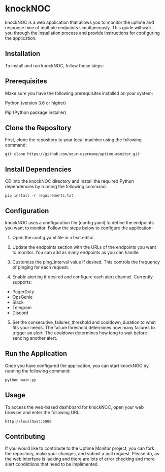 # knockNOC
knockNOC is a web application that allows you to monitor the uptime and response time of multiple endpoints simultaneously. This guide will walk you through the installation process and provide instructions for configuring the application.

## Installation
To install and run knockNOC, follow these steps:

## Prerequisites
Make sure you have the following prerequisites installed on your system:

Python (version 3.6 or higher)

Pip (Python package installer)

## Clone the Repository
First, clone the repository to your local machine using the following command:

```
git clone https://github.com/your-username/uptime-monitor.git
```
## Install Dependencies
CD into the knockNOC directory and install the required Python dependencies by running the following command:
```
pip install -r requirements.txt
```

## Configuration
knockNOC uses a configuration file (config.yaml) to define the endpoints you want to monitor. Follow the steps below to configure the application:

1. Open the config.yaml file in a text editor.

2. Update the endpoints section with the URLs of the endpoints you want to monitor. You can add as many endpoints as you can handle.

3. Customize the ping_interval value if desired. This controls the frequency of pinging for each request.

4. Enable alerting if desired and configure each alert channel. Currently supports:
* PagerDuty
* OpsGenie
* Slack
* Telegram
* Discord 

5. Set the consecutive_failures_threshold and cooldown_duration to what fits your needs. The failure threshold determines how many failures to trigger an alert. The cooldown determines how long to wait before sending another alert.

## Run the Application
Once you have configured the application, you can start knockNOC by running the following command:
```
python main.py
```

## Usage
To access the web-based dashboard for knockNOC, open your web browser and enter the following URL:
```
http://localhost:5000
```

## Contributing
If you would like to contribute to the Uptime Monitor project, you can fork the repository, make your changes, and submit a pull request. Please do, as the web interface is lacking and there are lots of error checking and more alert condidtions that need to be implimented. 
